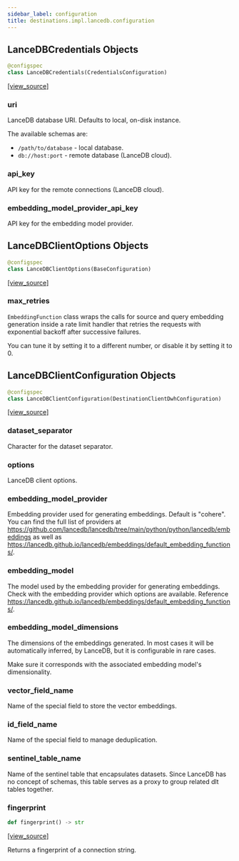```yaml
---
sidebar_label: configuration
title: destinations.impl.lancedb.configuration
---
```


## LanceDBCredentials Objects

```python
@configspec
class LanceDBCredentials(CredentialsConfiguration)
```

[[view_source]](https://github.com/dlt-hub/dlt/blob/e9c9ecfa8a644fdb516dd74aabca3bf75bafb154/dlt/destinations/impl/lancedb/configuration.py#L15)

### uri

LanceDB database URI. Defaults to local, on-disk instance.

The available schemas are:

- `/path/to/database` - local database.
- `db://host:port` - remote database (LanceDB cloud).

### api\_key

API key for the remote connections (LanceDB cloud).

### embedding\_model\_provider\_api\_key

API key for the embedding model provider.

## LanceDBClientOptions Objects

```python
@configspec
class LanceDBClientOptions(BaseConfiguration)
```

[[view_source]](https://github.com/dlt-hub/dlt/blob/e9c9ecfa8a644fdb516dd74aabca3bf75bafb154/dlt/destinations/impl/lancedb/configuration.py#L37)

### max\_retries

`EmbeddingFunction` class wraps the calls for source and query embedding
generation inside a rate limit handler that retries the requests with exponential
backoff after successive failures.

You can tune it by setting it to a different number, or disable it by setting it to 0.

## LanceDBClientConfiguration Objects

```python
@configspec
class LanceDBClientConfiguration(DestinationClientDwhConfiguration)
```

[[view_source]](https://github.com/dlt-hub/dlt/blob/e9c9ecfa8a644fdb516dd74aabca3bf75bafb154/dlt/destinations/impl/lancedb/configuration.py#L66)

### dataset\_separator

Character for the dataset separator.

### options

LanceDB client options.

### embedding\_model\_provider

Embedding provider used for generating embeddings. Default is "cohere". You can find the full list of
providers at https://github.com/lancedb/lancedb/tree/main/python/python/lancedb/embeddings as well as
https://lancedb.github.io/lancedb/embeddings/default_embedding_functions/.

### embedding\_model

The model used by the embedding provider for generating embeddings.
Check with the embedding provider which options are available.
Reference https://lancedb.github.io/lancedb/embeddings/default_embedding_functions/.

### embedding\_model\_dimensions

The dimensions of the embeddings generated. In most cases it will be automatically inferred, by LanceDB,
but it is configurable in rare cases.

Make sure it corresponds with the associated embedding model's dimensionality.

### vector\_field\_name

Name of the special field to store the vector embeddings.

### id\_field\_name

Name of the special field to manage deduplication.

### sentinel\_table\_name

Name of the sentinel table that encapsulates datasets. Since LanceDB has no
concept of schemas, this table serves as a proxy to group related dlt tables together.

### fingerprint

```python
def fingerprint() -> str
```

[[view_source]](https://github.com/dlt-hub/dlt/blob/e9c9ecfa8a644fdb516dd74aabca3bf75bafb154/dlt/destinations/impl/lancedb/configuration.py#L106)

Returns a fingerprint of a connection string.

